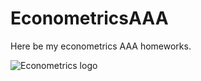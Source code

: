 # EconometricsAAA
Here be my econometrics AAA homeworks.

![Econometrics logo](https://github.com/yk4r2/AppliedStats/blob/main/pics/photo_2021-03-01_20-18-20.jpg "econometrics pic")

